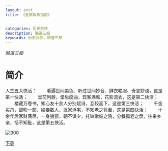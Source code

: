```yaml
---
layout: post
title: 《皇家娱乐指南》


categories: 历史武侠
description: 贼道三痴
keywords: 历史武侠，贼道三痴
---
```


*贼道三痴*

# 简介

人生五大快活：
　　看遍世间美色、听过世间妙音、鲜衣艳服、奇言妙语，这是第一快活；
　　堂前列鼎，堂后度曲，宾客满席，花影流衣，这是第二快活；
　　楼藏万卷书，知心友十余人分别赋诗，互较高下，这是第三快活；
　　千金买舟，鼓吹一部、妓妾数人，泛家浮宅，不知老之将至，这是第四快活；
　　十余年后家财荡尽，一身狼狈，朝不谋夕，托钵歌妓之院，分餐孤老之盘，往来乡亲，恬不知耻，这是第五快活。

![300](https://tva2.sinaimg.cn/large/008dGP0Fgy1gtv1tgtsynj304605kt8r.jpg)

[下载](https://link.jscdn.cn/1drv/aHR0cHM6Ly8xZHJ2Lm1zL3QvcyFBaGU2R2dNWmVFb2poQ3I5eTdKMlRMMGU1S3QzP2U9UmJsTEZz.txt)
